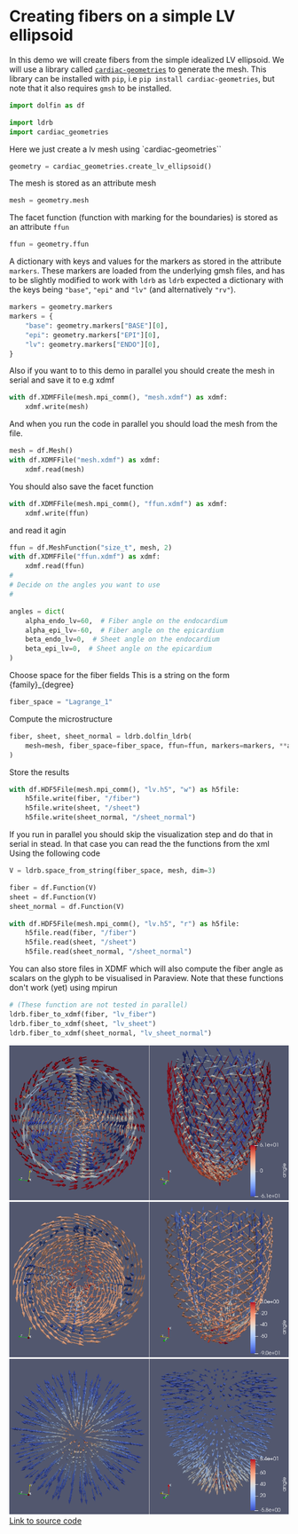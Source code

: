 # Creating fibers on a simple LV ellipsoid

In this demo we will create fibers from the simple idealized LV ellipsoid. We will use a library called [`cardiac-geometries`](https://computationalphysiology.github.io/cardiac_geometries/) to generate the mesh.
This library can be installed with `pip`, i.e `pip install cardiac-geometries`, but note that it also requires `gmsh` to be installed.


```python
import dolfin as df
```

```python
import ldrb
import cardiac_geometries
```


Here we just create a lv mesh using `cardiac-geometries``


```python
geometry = cardiac_geometries.create_lv_ellipsoid()
```


The mesh is stored as an attribute mesh


```python
mesh = geometry.mesh
```


The facet function (function with marking for the boundaries) is stored as an attribute `ffun`


```python
ffun = geometry.ffun
```


A dictionary with keys and values for the markers as stored in the attribute `markers`. These markers are loaded from the underlying gmsh files, and has to be slightly modified to work with `ldrb` as `ldrb` expected a dictionary with the keys being `"base"`, `"epi"` and `"lv"` (and alternatively `"rv"`).


```python
markers = geometry.markers
markers = {
    "base": geometry.markers["BASE"][0],
    "epi": geometry.markers["EPI"][0],
    "lv": geometry.markers["ENDO"][0],
}
```


Also if you want to to this demo in parallel you should create the mesh
in serial and save it to e.g xdmf


```python
with df.XDMFFile(mesh.mpi_comm(), "mesh.xdmf") as xdmf:
    xdmf.write(mesh)
```


And when you run the code in parallel you should load the mesh from the file.


```python
mesh = df.Mesh()
with df.XDMFFile("mesh.xdmf") as xdmf:
    xdmf.read(mesh)
```


You should also save the facet function


```python
with df.XDMFFile(mesh.mpi_comm(), "ffun.xdmf") as xdmf:
    xdmf.write(ffun)
```


and read it agin


```python
ffun = df.MeshFunction("size_t", mesh, 2)
with df.XDMFFile("ffun.xdmf") as xdmf:
    xdmf.read(ffun)
#
# Decide on the angles you want to use
#
```

```python
angles = dict(
    alpha_endo_lv=60,  # Fiber angle on the endocardium
    alpha_epi_lv=-60,  # Fiber angle on the epicardium
    beta_endo_lv=0,  # Sheet angle on the endocardium
    beta_epi_lv=0,  # Sheet angle on the epicardium
)
```


Choose space for the fiber fields
This is a string on the form {family}_{degree}


```python
fiber_space = "Lagrange_1"
```

Compute the microstructure

```python
fiber, sheet, sheet_normal = ldrb.dolfin_ldrb(
    mesh=mesh, fiber_space=fiber_space, ffun=ffun, markers=markers, **angles
)
```

Store the results

```python
with df.HDF5File(mesh.mpi_comm(), "lv.h5", "w") as h5file:
    h5file.write(fiber, "/fiber")
    h5file.write(sheet, "/sheet")
    h5file.write(sheet_normal, "/sheet_normal")
```

If you run in parallel you should skip the visualization step and do that in
serial in stead. In that case you can read the the functions from the xml
Using the following code


```python
V = ldrb.space_from_string(fiber_space, mesh, dim=3)
```

```python
fiber = df.Function(V)
sheet = df.Function(V)
sheet_normal = df.Function(V)
```

```python
with df.HDF5File(mesh.mpi_comm(), "lv.h5", "r") as h5file:
    h5file.read(fiber, "/fiber")
    h5file.read(sheet, "/sheet")
    h5file.read(sheet_normal, "/sheet_normal")
```


You can also store files in XDMF which will also compute the fiber angle as scalars on the glyph to be visualised in Paraview. Note that these functions don't work (yet) using mpirun

```python
# (These function are not tested in parallel)
ldrb.fiber_to_xdmf(fiber, "lv_fiber")
ldrb.fiber_to_xdmf(sheet, "lv_sheet")
ldrb.fiber_to_xdmf(sheet_normal, "lv_sheet_normal")
```


![_](_static/figures/lv_fiber.png)
![_](_static/figures/lv_sheet.png)
![_](_static/figures/lv_sheet_normal.png)
[Link to source code](https://github.com/finsberg/ldrb/blob/main/demos/demo_lv.py)

